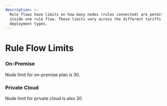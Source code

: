 ```yaml
---
description: >-
  Rule flows have limits on how many nodes (rules connected) are permitted
  inside one rule flow. These limits vary across the different tariffs and
  deployment types.
---
```


# Rule Flow Limits

### On-Premise

Node limit for on-premise plan is 30.

### Private Cloud

&#x20;Node limit for private cloud is also 30.

